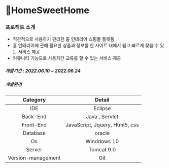 # 🏡HomeSweetHome

### 프로젝트 소개
* 직관적으로 사용하기 편리한 홈 인테리어 쇼핑몰 플랫폼
* 홈 인테리어에 관해 필요한 상품과 정보를 한 사이트 내에서 쉽고 빠르게 찾을 수 있는 서비스 제공
* 커뮤니티 기능으로 사용자간 교류를 할 수 있는 서비스 제공
##### **개발기간** : 2022.06.10 ~ 2022.06.24
##### **개발환경**
Category | Detail
|:---:| :---:|
IDE | Eclipse
Back-End | Java , Servlet
Front-End | JavaScript, Jquery, Html5, css
Database | oracle
Os | Winddows 10
Server | Tomcat 9.0
Version-management | Git
